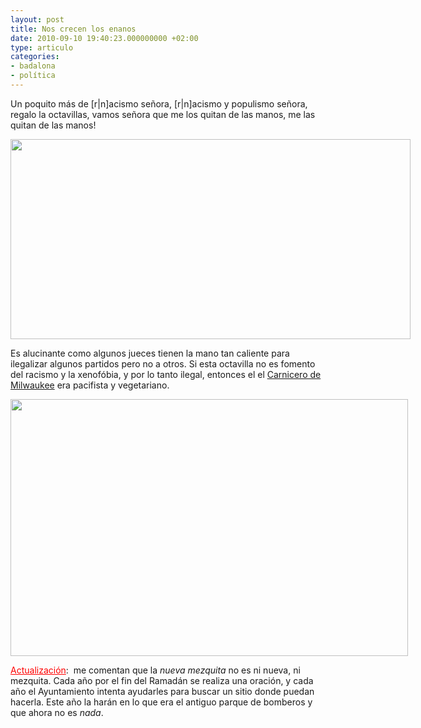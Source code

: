 ```yaml
---
layout: post
title: Nos crecen los enanos
date: 2010-09-10 19:40:23.000000000 +02:00
type: articulo
categories:
- badalona
- política
---
```

<p>Un poquito más de  [r|n]acismo señora,  [r|n]acismo y populismo señora, regalo la octavillas, vamos señora que me los quitan de las manos, me las quitan de las manos!</p>
<p><img style="max-width: 800px;" src="{{ site.baseurl }}/assets/Captura-de-pantalla-2010-09-10-a-las-18.45.03.png" alt="" width="640" height="320" /></p>
<p>Es alucinante como algunos jueces tienen la mano tan caliente para ilegalizar algunos partidos pero no a otros. Si esta octavilla no es fomento del racismo y la xenofóbia, y por lo tanto ilegal, entonces el el <a href="http://es.wikipedia.org/wiki/Jeffrey_Dahmer">Carnicero de Milwaukee</a> era pacifista y vegetariano.</p>
<p><img style="max-width: 800px;" src="{{ site.baseurl }}/assets/Captura-de-pantalla-2010-09-10-a-las-18.46.24.png" alt="" width="636" height="411" /></p>
<p><span style="color: #ff0000;"><span style="text-decoration: underline;">Actualización</span></span>:  me comentan que la <em>nueva mezquita</em> no es ni nueva, ni mezquita. Cada año por el fin del Ramadán se realiza una oración, y cada año el Ayuntamiento intenta ayudarles para buscar un sitio donde puedan hacerla. Este año la harán en lo que era el antiguo parque de bomberos y que ahora no es <em>nada</em>.</p>
